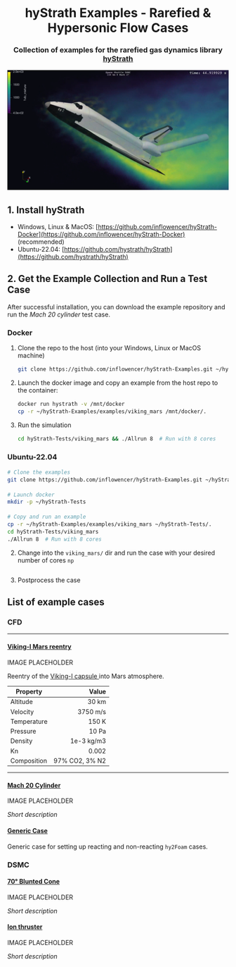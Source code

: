 <h1 align="center">hyStrath Examples - Rarefied & Hypersonic Flow Cases</h1>
<!-- <hr style="height:1px;" /> -->
<h3 align="center">Collection of examples for the rarefied gas dynamics library <a href="https://github.com/hystrath/hyStrath">hyStrath</a></h3>

![](img/shuttle.png)


## 1. Install hyStrath

* Windows, Linux & MacOS: [https://github.com/inflowencer/hyStrath-Docker](https://github.com/inflowencer/hyStrath-Docker) (recommended)
* Ubuntu-22.04: [https://github.com/hystrath/hyStrath](https://github.com/hystrath/hyStrath)


## 2. Get the Example Collection and Run a Test Case

After successful installation, you can download the example repository and run the *Mach 20 cylinder* test case.

### Docker

1. Clone the repo to the host (into your Windows, Linux or MacOS machine)
   ```sh
   git clone https://github.com/inflowencer/hyStrath-Examples.git ~/hyStrath-Examples
   ```
2. Launch the docker image and copy an example from the host repo to the container:
   ```sh
   docker run hystrath -v /mnt/docker 
   cp -r ~/hyStrath-Examples/examples/viking_mars /mnt/docker/.
   ```

3. Run the simulation
   ```sh
   cd hyStrath-Tests/viking_mars && ./Allrun 8  # Run with 8 cores
   ```

### Ubuntu-22.04

```sh
# Clone the examples
git clone https://github.com/inflowencer/hyStrath-Examples.git ~/hyStrath-Examples

# Launch docker
mkdir -p ~/hyStrath-Tests

# Copy and run an example
cp -r ~/hyStrath-Examples/examples/viking_mars ~/hyStrath-Tests/.
cd hyStrath-Tests/viking_mars
./Allrun 8  # Run with 8 cores
```


2. Change into the `viking_mars/` dir and run the case with your desired number of cores `np`
   ```sh
   ```

3. Postprocess the case 


## List of example cases

### CFD

---

#### [Viking-I Mars reentry](examples/cfd/mach_20_cylinder/)

IMAGE PLACEHOLDER

Reentry of the [ Viking-I capsule ](https://en.wikipedia.org/wiki/Viking_1) into Mars atmosphere.

| Property | Value |
| -------- | -----:|
| Altitude | 30 km |
| Velocity | 3750 m/s |
| Temperature | 150 K |
| Pressure | 10 Pa |
| Density | 1e-3 kg/m3 |
| Kn | 0.002 |
| Composition | 97% CO2, 3% N2 |

---

#### [Mach 20 Cylinder](examples/cfd/70deg_blunted_cone/)

IMAGE PLACEHOLDER

*Short description*

#### [Generic Case](examples/cfd/../genericCase/)

Generic case for setting up reacting and non-reacting `hy2Foam` cases.

### DSMC

#### [70&deg; Blunted Cone](examples/dsmc/70deg_blunted_cone/)

IMAGE PLACEHOLDER

*Short description*

#### [Ion thruster](examples/dsmc/ion_thruster/)

IMAGE PLACEHOLDER

*Short description*